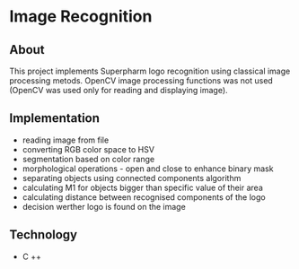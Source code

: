 
# Image Recognition

## About
This project implements Superpharm logo recognition using classical image processing metods. OpenCV image processing functions was not used (OpenCV was used only for reading and displaying image).

## Implementation

* reading image from file
* converting RGB color space to HSV
* segmentation based on color range
* morphological operations - open and close to enhance binary mask
* separating objects using connected components algorithm
* calculating M1 for objects bigger than specific value of their area
* calculating distance between recognised components of the logo
* decision werther logo is found on the image

## Technology
* C ++

